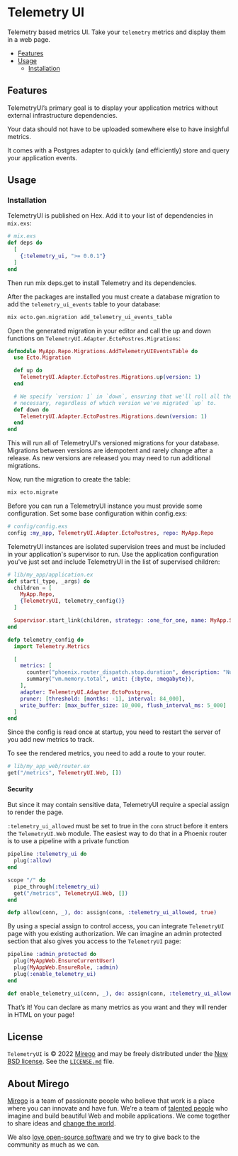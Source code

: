 # Telemetry UI

Telemetry based metrics UI. Take your `telemetry` metrics and display them in a web page.

- [Features](#features)
- [Usage](#usage)
  - [Installation](#installation)

## Features

TelemetryUI’s primary goal is to display your application metrics without external infrastructure dependencies.

Your data should not have to be uploaded somewhere else to have insighful metrics.

It comes with a Postgres adapter to quickly (and efficiently) store and query your application events.

## Usage

### Installation

TelemetryUI is published on Hex. Add it to your list of dependencies in `mix.exs`:

```elixir
# mix.exs
def deps do
  [
    {:telemetry_ui, ">= 0.0.1"}
  ]
end
```

Then run mix deps.get to install Telemetry and its dependencies.

After the packages are installed you must create a database migration to add the `telemetry_ui_events` table to your database:

```sh
mix ecto.gen.migration add_telemetry_ui_events_table
```

Open the generated migration in your editor and call the up and down functions on `TelemetryUI.Adapter.EctoPostres.Migrations`:

```elixir
defmodule MyApp.Repo.Migrations.AddTelemetryUIEventsTable do
  use Ecto.Migration

  def up do
    TelemetryUI.Adapter.EctoPostres.Migrations.up(version: 1)
  end

  # We specify `version: 1` in `down`, ensuring that we'll roll all the way back down if
  # necessary, regardless of which version we've migrated `up` to.
  def down do
    TelemetryUI.Adapter.EctoPostres.Migrations.down(version: 1)
  end
end
```

This will run all of TelemetryUI's versioned migrations for your database. Migrations between versions are idempotent and rarely change after a release. As new versions are released you may need to run additional migrations.

Now, run the migration to create the table:

```sh
mix ecto.migrate
```

Before you can run a TelemetryUI instance you must provide some configuration. Set some base configuration within config.exs:

```elixir
# config/config.exs
config :my_app, TelemetryUI.Adapter.EctoPostres, repo: MyApp.Repo
```

TelemetryUI instances are isolated supervision trees and must be included in your application's supervisor to run. Use the application configuration you've just set and include TelemetryUI in the list of supervised children:

```elixir
# lib/my_app/application.ex
def start(_type, _args) do
  children = [
    MyApp.Repo,
    {TelemetryUI, telemetry_config()}
  ]

  Supervisor.start_link(children, strategy: :one_for_one, name: MyApp.Supervisor)
end

defp telemetry_config do
  import Telemetry.Metrics

  [
    metrics: [
      counter("phoenix.router_dispatch.stop.duration", description: "Number of requests", unit: {:native, :millisecond}),
      summary("vm.memory.total", unit: {:byte, :megabyte}),
    ],
    adapter: TelemetryUI.Adapter.EctoPostgres,
    pruner: [threshold: [months: -1], interval: 84_000],
    write_buffer: [max_buffer_size: 10_000, flush_interval_ms: 5_000]
  ]
end
```

Since the config is read once at startup, you need to restart the server of you add new metrics to track.

To see the rendered metrics, you need to add a route to your router.

```elixir
# lib/my_app_web/router.ex
get("/metrics", TelemetryUI.Web, [])
```

#### Security

But since it may contain sensitive data, TelemetryUI require a special assign to render the page.

`:telemetry_ui_allowed` must be set to true in the `conn` struct before it enters the `TelemetryUI.Web` module.
The easiest way to do that in a Phoenix router is to use a pipeline with a private function

```elixir
pipeline :telemetry_ui do
  plug(:allow)
end

scope "/" do
  pipe_through(:telemetry_ui)
  get("/metrics", TelemetryUI.Web, [])
end

defp allow(conn, _), do: assign(conn, :telemetry_ui_allowed, true)
```

By using a special assign to control access, you can integrate `TelemetryUI` page with you existing authorization. We can imagine an admin protected section that also gives you access to the `TelemetryUI` page:

```elixir
pipeline :admin_protected do
  plug(MyAppWeb.EnsureCurrentUser)
  plug(MyAppWeb.EnsureRole, :admin)
  plug(:enable_telemetry_ui)
end

def enable_telemetry_ui(conn, _), do: assign(conn, :telemetry_ui_allowed, true)
```

That’s it! You can declare as many metrics as you want and they will render in HTML on your page!

## License

`TelemetryUI` is © 2022 [Mirego](https://www.mirego.com) and may be freely distributed under the [New BSD license](http://opensource.org/licenses/BSD-3-Clause). See the [`LICENSE.md`](https://github.com/mirego/telemetry_ui/blob/master/LICENSE.md) file.

## About Mirego

[Mirego](https://www.mirego.com) is a team of passionate people who believe that work is a place where you can innovate and have fun. We’re a team of [talented people](https://life.mirego.com) who imagine and build beautiful Web and mobile applications. We come together to share ideas and [change the world](http://www.mirego.org).

We also [love open-source software](https://open.mirego.com) and we try to give back to the community as much as we can.

